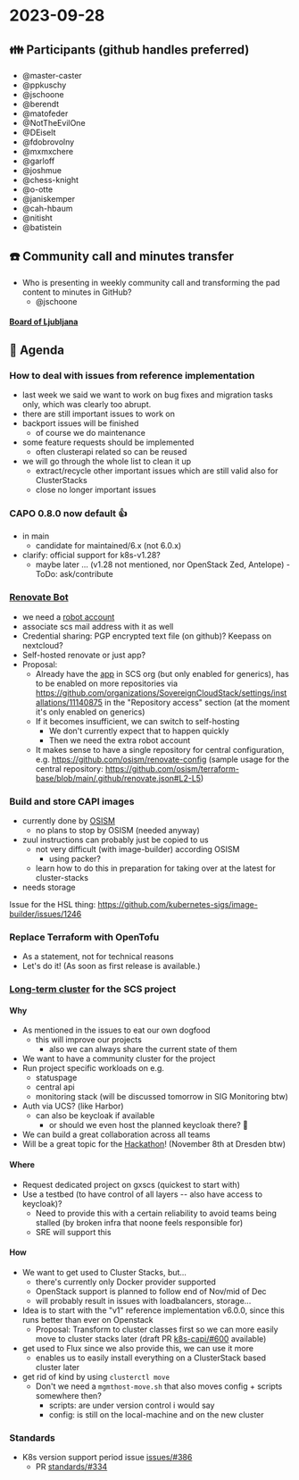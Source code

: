 # 2023-09-28
## :family: Participants (github handles preferred)

* @master-caster
* @ppkuschy
* @jschoone
* @berendt
* @matofeder
* @NotTheEvilOne
* @DEiselt
* @fdobrovolny
* @mxmxchere
* @garloff
* @joshmue
* @chess-knight
* @o-otte
* @janiskemper
* @cah-hbaum
* @nitisht
* @batistein

## :telephone: Community call and minutes transfer
* Who is presenting in weekly community call and transforming the pad content to minutes in GitHub?
  * @jschoone

#### [Board of Ljubljana](https://github.com/orgs/SovereignCloudStack/projects/6/views/35?filterQuery=label%3A%22container%22++iteration%3ALjubljana)

## :notebook: Agenda
### How to deal with issues from reference implementation
- last week we said we want to work on bug fixes and migration tasks only, which was clearly too abrupt.
- there are still important issues to work on
- backport issues will be finished
    - of course we do maintenance
- some feature requests should be implemented
    - often clusterapi related so can be reused
- we will go through the whole list to clean it up
    - extract/recycle other important issues which are still valid also for ClusterStacks
    - close no longer important issues

### CAPO 0.8.0 now default :thumbsup:
* in main
    * candidate for maintained/6.x (not 6.0.x)
* clarify: official support for k8s-v1.28?
    * maybe later ... (v1.28 not mentioned, nor OpenStack Zed, Antelope) - ToDo: ask/contribute

### [Renovate Bot](https://github.com/SovereignCloudStack/k8s-cluster-api-provider/issues/577)
- we need a [robot account](https://github.com/SovereignCloudStack/k8s-cluster-api-provider/issues/592)
- associate scs mail address with it as well
- Credential sharing: PGP encrypted text file (on github)? Keepass on nextcloud?
- Self-hosted renovate or just app?
- Proposal:
    - Already have the [app](https://github.com/apps/renovate) in SCS org (but only enabled for generics), has to be enabled on more repositories via https://github.com/organizations/SovereignCloudStack/settings/installations/11140875 in the "Repository access" section (at the moment it's only enabled on generics)
    - If it becomes insufficient, we can switch to self-hosting
        - We don't currently expect that to happen quickly
        - Then we need the extra robot account
    - It makes sense to have a single repository for central configuration, e.g. https://github.com/osism/renovate-config (sample usage for the central repository: https://github.com/osism/terraform-base/blob/main/.github/renovate.json#L2-L5)

### Build and store CAPI images 
- currently done by [OSISM](https://github.com/osism/k8s-capi-images)
    - no plans to stop by OSISM (needed anyway)
- zuul instructions can probably just be copied to us
    - not very difficult (with image-builder) according OSISM
        - using packer?
    - learn how to do this in preparation for taking over at the latest for cluster-stacks
- needs storage

Issue for the HSL thing: https://github.com/kubernetes-sigs/image-builder/issues/1246

### Replace Terraform with OpenTofu
- As a statement, not for technical reasons
- Let's do it! (As soon as first release is available.)

### [Long-term cluster](https://github.com/SovereignCloudStack/issues/issues/435) for the SCS project
#### Why
- As mentioned in the issues to eat our own dogfood
    - this will improve our projects
        - also we can always share the current state of them
- We want to have a community cluster for the project
- Run project specific workloads on e.g.
    - statuspage
    - central api
    - monitoring stack (will be discussed tomorrow in SIG Monitoring btw)
- Auth via UCS? (like Harbor)
    - can also be keycloak if available
        - or should we even host the planned keycloak there? 🤯
- We can build a great collaboration across all teams
- Will be a great topic for the [Hackathon](https://events.scs.community/hackathon-3/)! (November 8th at Dresden btw)

#### Where
- Request dedicated project on gxscs (quickest to start with)
- Use a testbed (to have control of all layers -- also have access to keycloak)?
    - Need to provide this with a certain reliability to avoid teams being stalled (by broken infra that noone feels responsible for)
    - SRE will support this

#### How
- We want to get used to Cluster Stacks, but...
    - there's currently only Docker provider supported
    - OpenStack support is planned to follow end of Nov/mid of Dec 
    - will probably result in issues with loadbalancers, storage...
- Idea is to start with the "v1" reference implementation v6.0.0, since this runs better than ever on Openstack
    - Proposal: Transform to cluster classes first so we can more easily move to cluster stacks later (draft PR [k8s-capi/#600](https://github.com/SovereignCloudStack/k8s-cluster-api-provider/pull/600) available)
- get used to Flux since we also provide this, we can use it more
    - enables us to easily install everything on a ClusterStack based cluster later
- get rid of kind by using `clusterctl move`
    - Don't we need a `mgmthost-move.sh` that also moves config + scripts somewhere then?
        - scripts: are under version control i would say
        - config: is still on the local-machine and on the new cluster

### Standards
- K8s version support period issue [issues/#386](https://github.com/SovereignCloudStack/issues/issues/386)
    - PR [standards/#334](https://github.com/SovereignCloudStack/standards/pull/334)

